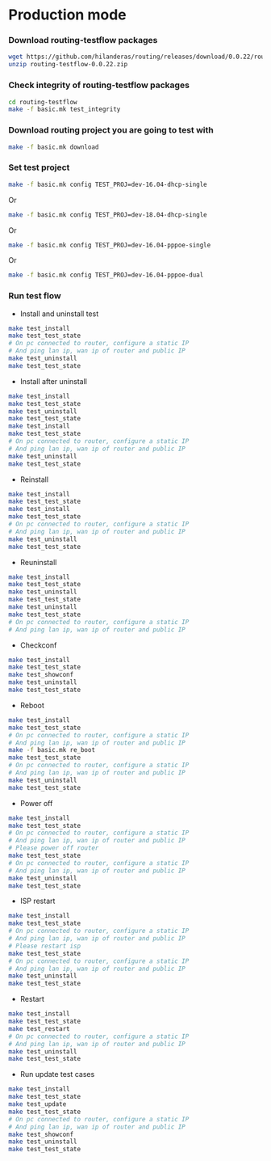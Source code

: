 # Production mode

### Download routing-testflow packages
```bash
wget https://github.com/hilanderas/routing/releases/download/0.0.22/routing-testflow-0.0.22.zip
unzip routing-testflow-0.0.22.zip
```
### Check integrity of routing-testflow packages
```bash
cd routing-testflow
make -f basic.mk test_integrity
```

### Download routing project you are going to test with
```bash
make -f basic.mk download
```

### Set test project
```bash
make -f basic.mk config TEST_PROJ=dev-16.04-dhcp-single 
```
Or 
```bash
make -f basic.mk config TEST_PROJ=dev-18.04-dhcp-single
```
Or 
```bash
make -f basic.mk config TEST_PROJ=dev-16.04-pppoe-single
```
Or
```bash
make -f basic.mk config TEST_PROJ=dev-16.04-pppoe-dual
```

### Run test flow
* Install and uninstall test
```bash
make test_install
make test_test_state
# On pc connected to router, configure a static IP 
# And ping lan ip, wan ip of router and public IP
make test_uninstall
make test_test_state
```

* Install after uninstall
```bash
make test_install
make test_test_state
make test_uninstall
make test_test_state
make test_install
make test_test_state
# On pc connected to router, configure a static IP 
# And ping lan ip, wan ip of router and public IP
make test_uninstall
make test_test_state
```

* Reinstall
```bash
make test_install
make test_test_state
make test_install
make test_test_state
# On pc connected to router, configure a static IP 
# And ping lan ip, wan ip of router and public IP
make test_uninstall
make test_test_state
```

* Reuninstall
```bash
make test_install
make test_test_state
make test_uninstall
make test_test_state
make test_uninstall
make test_test_state
# On pc connected to router, configure a static IP 
# And ping lan ip, wan ip of router and public IP
```

* Checkconf
```bash
make test_install
make test_test_state
make test_showconf
make test_uninstall
make test_test_state
```

* Reboot
```bash
make test_install
make test_test_state
# On pc connected to router, configure a static IP 
# And ping lan ip, wan ip of router and public IP
make -f basic.mk re_boot
make test_test_state
# On pc connected to router, configure a static IP 
# And ping lan ip, wan ip of router and public IP
make test_uninstall
make test_test_state
```
* Power off
```bash
make test_install
make test_test_state
# On pc connected to router, configure a static IP 
# And ping lan ip, wan ip of router and public IP
# Please power off router
make test_test_state
# On pc connected to router, configure a static IP 
# And ping lan ip, wan ip of router and public IP
make test_uninstall
make test_test_state
```

* ISP restart
```bash
make test_install
make test_test_state
# On pc connected to router, configure a static IP 
# And ping lan ip, wan ip of router and public IP
# Please restart isp
make test_test_state
# On pc connected to router, configure a static IP 
# And ping lan ip, wan ip of router and public IP
make test_uninstall
make test_test_state
```


* Restart 
```bash
make test_install
make test_test_state
make test_restart
# On pc connected to router, configure a static IP 
# And ping lan ip, wan ip of router and public IP
make test_uninstall
make test_test_state
```


* Run update test cases
```bash
make test_install
make test_test_state
make test_update
make test_test_state
# On pc connected to router, configure a static IP 
# And ping lan ip, wan ip of router and public IP
make test_showconf
make test_uninstall
make test_test_state
```


